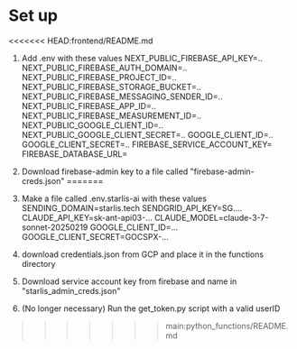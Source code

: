 # Set up

<<<<<<< HEAD:frontend/README.md
1. Add .env with these values
NEXT_PUBLIC_FIREBASE_API_KEY=..
NEXT_PUBLIC_FIREBASE_AUTH_DOMAIN=..
NEXT_PUBLIC_FIREBASE_PROJECT_ID=..
NEXT_PUBLIC_FIREBASE_STORAGE_BUCKET=..
NEXT_PUBLIC_FIREBASE_MESSAGING_SENDER_ID=..
NEXT_PUBLIC_FIREBASE_APP_ID=..
NEXT_PUBLIC_FIREBASE_MEASUREMENT_ID=..
NEXT_PUBLIC_GOOGLE_CLIENT_ID=..
NEXT_PUBLIC_GOOGLE_CLIENT_SECRET=..
GOOGLE_CLIENT_ID=..
GOOGLE_CLIENT_SECRET=..
FIREBASE_SERVICE_ACCOUNT_KEY= <JSON KEY>
FIREBASE_DATABASE_URL=

2. Download firebase-admin key to a file called "firebase-admin-creds.json"
=======
1. Make a file called .env.starlis-ai with these values
SENDING_DOMAIN=starlis.tech
SENDGRID_API_KEY=SG....
CLAUDE_API_KEY=sk-ant-api03-...
CLAUDE_MODEL=claude-3-7-sonnet-20250219
GOOGLE_CLIENT_ID=...
GOOGLE_CLIENT_SECRET=GOCSPX-...

2. download credentials.json from GCP and place it in the functions directory
3. Download service account key from firebase and name in "starlis_admin_creds.json"
4. (No longer necessary) Run the get_token.py script with a valid userID
>>>>>>> main:python_functions/README.md
